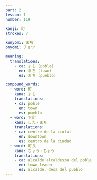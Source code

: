 ```yaml
---
part: 2
lesson: 1
number: 119

kanji: 町
strokes: 7

kunyomi: まち
onyomi: チョウ

meaning:
  translations:
    - ca: まち (poble)
      en: まち (town)
      es: まち (pueblo)

compound_words:
  - word: 町
    kana: まち
    translations:
    - ca: poble
      en: town
      es: pueblo
  - word: 下町
    kana: した・まち
    translations:
    - ca: centre de la ciutat
      en: downtown
      es: centro de la ciudad
  - word: 町長
    kana: ちょう・ちょう
    translations:
    - ca: alcalde alcaldessa del poble
      en: town leader
      es: alcalde, desa del pueblo
---
```


